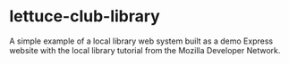 # lettuce-club-library
A simple example of a local library web system built as a demo Express website with the local library tutorial from the Mozilla Developer Network.

